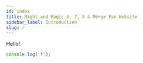 ```yaml
---
id: index
title: Might and Magic 6, 7, 8 & Merge Fan Website
sidebar_label: Introduction
slug: /
---
```


Hello!

```js
console.log('f');
```
